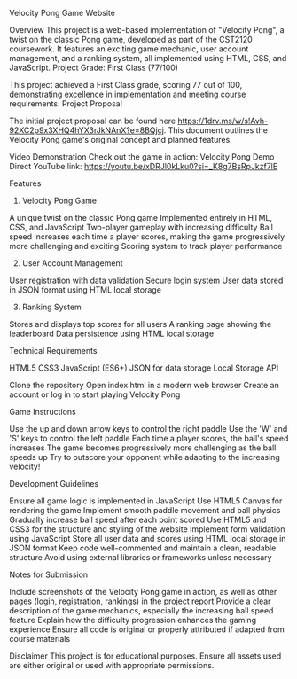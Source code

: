 Velocity Pong Game Website


Overview
This project is a web-based implementation of "Velocity Pong", a twist on the classic Pong game, developed as part of the CST2120 coursework. It features an exciting game mechanic, user account management, and a ranking system, all implemented using HTML, CSS, and JavaScript.
Project Grade: First Class (77/100)


This project achieved a First Class grade, scoring 77 out of 100, demonstrating excellence in implementation and meeting course requirements.
Project Proposal


The initial project proposal can be found here https://1drv.ms/w/s!Avh-92XC2p9x3XHQ4hYX3rJkNAnX?e=8BQjcj. This document outlines the Velocity Pong game's original concept and planned features.


Video Demonstration
Check out the game in action: Velocity Pong Demo
Direct YouTube link: https://youtu.be/xDRJl0kLku0?si=_K8g7BsRpJkzf7lE


Features
1. Velocity Pong Game

A unique twist on the classic Pong game
Implemented entirely in HTML, CSS, and JavaScript
Two-player gameplay with increasing difficulty
Ball speed increases each time a player scores, making the game progressively more challenging and exciting
Scoring system to track player performance

2. User Account Management

User registration with data validation
Secure login system
User data stored in JSON format using HTML local storage

3. Ranking System

Stores and displays top scores for all users
A ranking page showing the leaderboard
Data persistence using HTML local storage

Technical Requirements

HTML5
CSS3
JavaScript (ES6+)
JSON for data storage
Local Storage API


Clone the repository
Open index.html in a modern web browser
Create an account or log in to start playing Velocity Pong

Game Instructions

Use the up and down arrow keys to control the right paddle
Use the 'W' and 'S' keys to control the left paddle
Each time a player scores, the ball's speed increases
The game becomes progressively more challenging as the ball speeds up
Try to outscore your opponent while adapting to the increasing velocity!

Development Guidelines

Ensure all game logic is implemented in JavaScript
Use HTML5 Canvas for rendering the game
Implement smooth paddle movement and ball physics
Gradually increase ball speed after each point scored
Use HTML5 and CSS3 for the structure and styling of the website
Implement form validation using JavaScript
Store all user data and scores using HTML local storage in JSON format
Keep code well-commented and maintain a clean, readable structure
Avoid using external libraries or frameworks unless necessary

Notes for Submission

Include screenshots of the Velocity Pong game in action, as well as other pages (login, registration, rankings) in the project report
Provide a clear description of the game mechanics, especially the increasing ball speed feature
Explain how the difficulty progression enhances the gaming experience
Ensure all code is original or properly attributed if adapted from course materials

Disclaimer
This project is for educational purposes. Ensure all assets used are either original or used with appropriate permissions.
